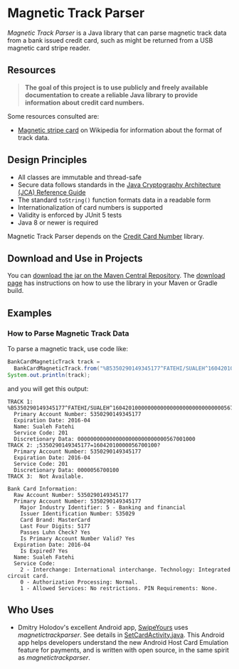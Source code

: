 # Magnetic Track Parser

*Magnetic Track Parser* is a Java library that can parse magnetic track data from a 
bank issued credit card, such as might be returned from a USB magnetic card stripe 
reader. 

## Resources

> **The goal of this project is to use publicly and freely available documentation 
to create a reliable Java library to provide information about credit card numbers.**

Some resources consulted are:
* [Magnetic stripe card](http://en.wikipedia.org/wiki/Magnetic_stripe_card) on Wikipedia for information about the format of track data.


## Design Principles

- All classes are immutable and thread-safe
- Secure data follows standards in the 
[Java Cryptography Architecture (JCA) Reference Guide](https://docs.oracle.com/javase/8/docs/technotes/guides/security/crypto/CryptoSpec.html#PBEEx)
- The standard `toString()` function formats data in a readable form
- Internationalization of card numbers is supported
- Validity is enforced by JUnit 5 tests
- Java 8 or newer is required

Magnetic Track Parser depends on the [Credit Card Number](https://github.com/sualeh/credit_card_number) library.


## Download and Use in Projects

You can [download the jar on the Maven Central Repository](https://search.maven.org/artifact/us.fatehi/magnetictrackparser). 
The [download page](https://search.maven.org/artifact/us.fatehi/magnetictrackparser) 
has instructions on how to use the library in your Maven or Gradle build.


## Examples

### How to Parse Magnetic Track Data

To parse a magnetic track, use code like:
```java
BankCardMagneticTrack track = 
  BankCardMagneticTrack.from("%B5350290149345177^FATEHI/SUALEH^16042010000000000000000000000000000567001000?;5350290149345177=16042010000056700100?");
System.out.println(track);
```
and you will get this output:
```
TRACK 1: %B5350290149345177^FATEHI/SUALEH^16042010000000000000000000000000000567001000?
  Primary Account Number: 5350290149345177
  Expiration Date: 2016-04
  Name: Sualeh Fatehi
  Service Code: 201
  Discretionary Data: 0000000000000000000000000000567001000
TRACK 2: ;5350290149345177=16042010000056700100?
  Primary Account Number: 5350290149345177
  Expiration Date: 2016-04
  Service Code: 201
  Discretionary Data: 0000056700100
TRACK 3:  Not Available.

Bank Card Information: 
  Raw Account Number: 5350290149345177
  Primary Account Number: 5350290149345177
    Major Industry Identifier: 5 - Banking and financial
    Issuer Identification Number: 535029
    Card Brand: MasterCard
    Last Four Digits: 5177
    Passes Luhn Check? Yes
    Is Primary Account Number Valid? Yes
  Expiration Date: 2016-04
    Is Expired? Yes
  Name: Sualeh Fatehi
  Service Code: 
    2 - Interchange: International interchange. Technology: Integrated circuit card.
    0 - Authorization Processing: Normal.
    1 - Allowed Services: No restrictions. PIN Requirements: None.
```

## Who Uses

- Dmitry Holodov's excellent Android app, [SwipeYours](https://play.google.com/store/apps/details?id=to.noc.android.swipeyours) uses   _magnetictrackparser_. See details in [SetCardActivity.java](
https://github.com/dimalinux/SwipeYours/blob/master/src/main/java/to/noc/android/swipeyours/SetCardActivity.java#L34-L71). This Android app helps developers understand the new Android Host Card Emulation feature for payments, and is written with open source, in the same spirit as _magnetictrackparser_.
